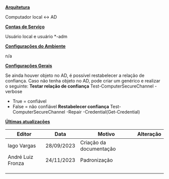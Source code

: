 **<u>Arquitetura</u>**

Computador local \<-\> AD

**<u>Contas de Serviço</u>**

Usuário local e usuário \*-adm

**<u>Configurações do Ambiente</u>**

n/a

**<u>Configurações Gerais</u>**

Se ainda houver objeto no AD, é possível restabelecer a relação de confiança. Caso não tenha objeto no AD, pode criar um genérico e realizar o seguinte:
**Testar relação de confiança**
Test-ComputerSecureChannel -verbose
- True = confiável
- False = não confiável
**Restabelecer confiança**
Test-ComputerSecureChannel -Repair -Credential(Get-Credential)

**<u>Últimas atualizações</u>**  

| Editor            | Data       | Motivo                  | Alteração |
|-------------------|------------|-------------------------|-----------|
| Iago Vargas       | 28/09/2023 | Criação da documentação |          |
| André Luiz Fronza | 24/11/2023 | Padronização            |           |
|                   |            |                         |           |
|                   |            |                         |           |
|                   |            |                         |           |

